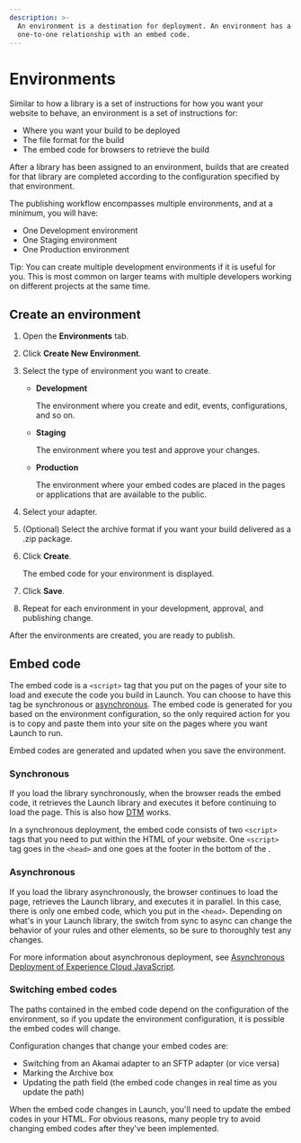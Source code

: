 ```yaml
---
description: >-
  An environment is a destination for deployment. An environment has a
  one-to-one relationship with an embed code.
---
```


# Environments

Similar to how a library is a set of instructions for how you want your website to behave, an environment is a set of instructions for:

* Where you want your build to be deployed
* The file format for the build
* The embed code for browsers to retrieve the build

After a library has been assigned to an environment, builds that are created for that library are completed according to the configuration specified by that environment.

The publishing workflow encompasses multiple environments, and at a minimum, you will have:

* One Development environment
* One Staging environment
* One Production environment

Tip: You can create multiple development environments if it is useful for you. This is most common on larger teams with multiple developers working on different projects at the same time.

## Create an environment

1. Open the **Environments** tab.
2. Click **Create New Environment**.
3. Select the type of environment you want to create.
   * **Development**

     The environment where you create and edit, events, configurations, and so on.

   * **Staging**

     The environment where you test and approve your changes.

   * **Production**

     The environment where your embed codes are placed in the pages or applications that are available to the public.
4. Select your adapter.
5. \(Optional\) Select the archive format if you want your build delivered as a .zip package.
6. Click **Create**.

   The embed code for your environment is displayed.

7. Click **Save**.
8. Repeat for each environment in your development, approval, and publishing change.

After the environments are created, you are ready to publish.

## Embed code

The embed code is a `<script>` tag that you put on the pages of your site to load and execute the code you build in Launch. You can choose to have this tag be synchronous or [asynchronous](../client-side-information/asynchronous-deployment.md). The embed code is generated for you based on the environment configuration, so the only required action for you is to copy and paste them into your site on the pages where you want Launch to run.

Embed codes are generated and updated when you save the environment.

### Synchronous

If you load the library synchronously, when the browser reads the embed code, it retrieves the Launch library and executes it before continuing to load the page. This is also how [DTM](https://marketing.adobe.com/resources/help/en_US/dtm/) works.

In a synchronous deployment, the embed code consists of two `<script>` tags that you need to put within the HTML of your website. One `<script>` tag goes in the `<head>` and one goes at the footer in the bottom of the .

### Asynchronous

If you load the library asynchronously, the browser continues to load the page, retrieves the Launch library, and executes it in parallel. In this case, there is only one embed code, which you put in the `<head>`. Depending on what's in your Launch library, the switch from sync to async can change the behavior of your rules and other elements, so be sure to thoroughly test any changes.

For more information about asynchronous deployment, see [Asynchronous Deployment of Experience Cloud JavaScript](../client-side-information/asynchronous-deployment.md).

### Switching embed codes

The paths contained in the embed code depend on the configuration of the environment, so if you update the environment configuration, it is possible the embed codes will change.

Configuration changes that change your embed codes are:

* Switching from an Akamai adapter to an SFTP adapter \(or vice versa\)
* Marking the Archive box
* Updating the path field \(the embed code changes in real time as you update the path\)

When the embed code changes in Launch, you'll need to update the embed codes in your HTML. For obvious reasons, many people try to avoid changing embed codes after they've been implemented.

